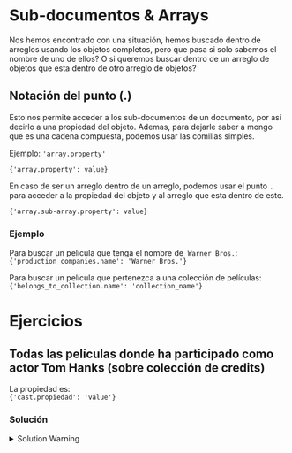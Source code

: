 # Sub-documentos & Arrays

Nos hemos encontrado con una situación, hemos buscado dentro de arreglos usando los objetos completos, pero que pasa si solo sabemos el nombre de uno de ellos? O si queremos buscar dentro de un arreglo de objetos que esta dentro de otro arreglo de objetos?

## Notación del punto (.)

Esto nos permite acceder a los sub-documentos de un documento, por asi decirlo a una propiedad del objeto. Ademas, para dejarle saber a mongo que es una cadena compuesta, podemos usar las comillas simples.

Ejemplo: `'array.property'`

`{'array.property': value}`

En caso de ser un arreglo dentro de un arreglo, podemos usar el punto `.` para acceder a la propiedad del objeto y al arreglo que esta dentro de este.

`{'array.sub-array.property': value}`

### Ejemplo

Para buscar un película que tenga el nombre de &nbsp;`Warner Bros.`: <br>
`{'production_companies.name': 'Warner Bros.'}`

Para buscar un película que pertenezca a una colección de películas: <br>
`{'belongs_to_collection.name': 'collection_name'}`

# Ejercicios

## Todas las películas donde ha participado como actor Tom Hanks (sobre colección de credits)

La propiedad es: <br>
`{'cast.propiedad': 'value'}`

### Solución

<details>
<summary>Solution Warning</summary>

`{'cast.name': 'Tom Hanks'}`

</details>